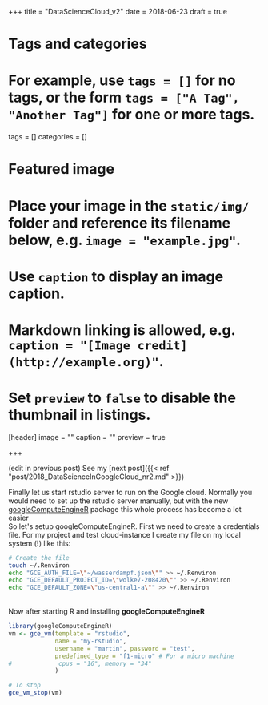+++
title = "DataScienceCloud_v2"
date = 2018-06-23
draft = true

# Tags and categories
# For example, use `tags = []` for no tags, or the form `tags = ["A Tag", "Another Tag"]` for one or more tags.
tags = []
categories = []

# Featured image
# Place your image in the `static/img/` folder and reference its filename below, e.g. `image = "example.jpg"`.
# Use `caption` to display an image caption.
#   Markdown linking is allowed, e.g. `caption = "[Image credit](http://example.org)"`.
# Set `preview` to `false` to disable the thumbnail in listings.
[header]
image = ""
caption = ""
preview = true

+++

(edit in previous post)
See my [next post]({{< ref "post/2018_DataScienceInGoogleCloud_nr2.md" >}})


Finally let us start rstudio server to run on the Google cloud. Normally you would need to set up the rstudio server manually, but with the new [googleComputeEngineR](https://cloudyr.github.io/googleComputeEngineR/index.html) package this whole process has become a lot easier
\
So let's setup googleComputeEngineR. First we need to create a credentials file. For my project and test cloud-instance I create my file on my local system (**!**) like this:
```bash
# Create the file
touch ~/.Renviron
echo "GCE_AUTH_FILE=\"~/wasserdampf.json\"" >> ~/.Renviron
echo "GCE_DEFAULT_PROJECT_ID=\"wolke7-208420\"" >> ~/.Renviron
echo "GCE_DEFAULT_ZONE=\"us-central1-a\"" >> ~/.Renviron

```
\
Now after starting R and installing **googleComputeEngineR**

```R
library(googleComputeEngineR)
vm <- gce_vm(template = "rstudio",
             name = "my-rstudio",
             username = "martin", password = "test",
             predefined_type = "f1-micro" # For a micro machine
#             cpus = "16", memory = "34"
             )

# To stop
gce_vm_stop(vm)

```
